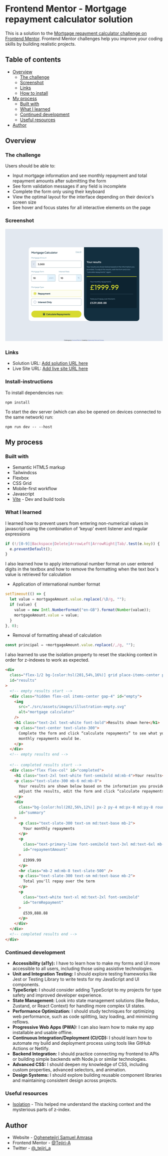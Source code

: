 # Frontend Mentor - Mortgage repayment calculator solution

This is a solution to the [Mortgage repayment calculator challenge on Frontend Mentor](https://www.frontendmentor.io/challenges/mortgage-repayment-calculator-Galx1LXK73). Frontend Mentor challenges help you improve your coding skills by building realistic projects.

## Table of contents

- [Overview](#overview)
  - [The challenge](#the-challenge)
  - [Screenshot](#screenshot)
  - [Links](#links)
  - [How to install](#Install-instructions)
- [My process](#my-process)
  - [Built with](#built-with)
  - [What I learned](#what-i-learned)
  - [Continued development](#continued-development)
  - [Useful resources](#useful-resources)
- [Author](#author)

## Overview

### The challenge

Users should be able to:

- Input mortgage information and see monthly repayment and total repayment amounts after submitting the form
- See form validation messages if any field is incomplete
- Complete the form only using their keyboard
- View the optimal layout for the interface depending on their device's screen size
- See hover and focus states for all interactive elements on the page

### Screenshot

![](./screenshot.png)

### Links

- Solution URL: [Add solution URL here](https://your-solution-url.com)
- Live Site URL: [Add live site URL here](https://your-live-site-url.com)

### Install-instructions

To install dependencies run:

```
npm install
```

To start the dev server (which can also be opened on devices connected to the same network) run:

```
npm run dev -- --host
```

## My process

### Built with

- Semantic HTML5 markup
- Tailwindcss
- Flexbox
- CSS Grid
- Mobile-first workflow
- Javascript
- [Vite](https://vite.dev/) - Dev and build tools

### What I learned

I learned how to prevent users from entering non-numerical values in javascript using the combination of 'keyup' event listener and regular expressions

```js
if (!/[0-9]|Backspace|Delete|ArrowLeft|ArrowRight|Tab/.test(e.key)) {
  e.preventDefault();
}
```

I also learned how to apply international number format on user entered digits in the textbox and how to remove the formatting when the text box's value is retrieved for calculation

- Application of international number format

```js
setTimeout(() => {
  let value = mortgageAmount.value.replace(/\D/g, "");
  if (value) {
    value = new Intl.NumberFormat("en-GB").format(Number(value));
    mortgageAmount.value = value;
  }
}, 0);
```

- Removal of formatting ahead of calculation

```js
const principal = +mortgageAmount.value.replace(/,/g, "");
```

I also learned to use the isolation property to reset the stacking context in order for z-indexes to work as expected.

```html
<div
  class="flex-1/2 bg-[color:hsl(201,54%,16%)] grid place-items-center px-6 py-8 md:rounded-tr-3xl md:rounded-br-3xl md:rounded-bl-[4rem] isolate"
  id="results"
>
  <!-- empty results start -->
  <div class="hidden flex-col items-center gap-4" id="empty">
    <img
      src="./src/assets/images/illustration-empty.svg"
      alt="mortgage calculator"
    />
    <h1 class="text-2xl text-white font-bold">Results shown here</h1>
    <p class="text-center text-slate-300">
      Complete the form and click “calculate repayments” to see what your
      monthly repayments would be.
    </p>
  </div>
  <!-- empty results end -->

  <!-- completed results start -->
  <div class="flex flex-col" id="completed">
    <h1 class="text-2xl text-white font-semibold md:mb-4">Your results</h1>
    <p class="text-slate-300 mb-6 md:mb-8">
      Your results are shown below based on the information you provided. To
      adjust the results, edit the form and click “calculate repayments” again.
    </p>
    <div
      class="bg-[color:hsl(202,56%,12%)] px-2 py-4 md:px-8 md:py-8 rounded-sm relative before:absolute before:content-[''] before:w-full before:h-full before:bg-primary-lime before:bottom-1 before:left-0 before:-z-10 before:rounded-[inherit]"
      id="summary"
    >
      <p class="text-slate-300 text-sm md:text-base mb-2">
        Your monthly repayments
      </p>
      <p
        class="text-primary-lime font-semibold text-3xl md:text-6xl mb-2 md:mb-8"
        id="repaymentAmount"
      >
        £1999.99
      </p>
      <hr class="mb-2 md:mb-8 text-slate-500" />
      <p class="text-slate-300 text-sm md:text-base mb-2">
        Total you'll repay over the term
      </p>
      <p
        class="text-white text-xl md:text-2xl font-semibold"
        id="termRepayment"
      >
        £539,888.88
      </p>
    </div>
  </div>
  <!-- completed results end -->
</div>
```

### Continued development

- **Accessibility (a11y):** I have to learn how to make my forms and UI more accessible to all users, including those using assistive technologies.
- **Unit and Integration Testing:** I should explore testing frameworks like Jest or Testing Library to write tests for my JavaScript and UI components.
- **TypeScript:** I should consider adding TypeScript to my projects for type safety and improved developer experience.
- **State Management:** Look into state management solutions (like Redux, Zustand, or React Context) for handling more complex UI states.
- **Performance Optimization:** I should study techniques for optimizing web performance, such as code splitting, lazy loading, and minimizing reflows.
- **Progressive Web Apps (PWA):** I can also learn how to make my app installable and usable offline.
- **Continuous Integration/Deployment (CI/CD):** I should learn how to automate my build and deployment process using tools like GitHub Actions or Netlify.
- **Backend Integration:** I should practice connecting my frontend to APIs or building simple backends with Node.js or similar technologies.
- **Advanced CSS:** I should deepen my knowledge of CSS, including custom properties, advanced selectors, and animation.
- **Design Systems:** I should explore building reusable component libraries and maintaining consistent design across projects.

### Useful resources

- [Isolation](https://www.freecodecamp.org/news/the-css-isolation-property/) - This helped me understand the stacking context and the mysterious parts of z-index.

## Author

- Website - [Oghenetejiri Samuel Amrasa](https://www.your-site.com)
- Frontend Mentor - [@Tejiri-A](https://www.frontendmentor.io/profile/Tejiri-A)
- Twitter - [@\_tejiri_a](https://www.twitter.com/_tejiri_a)
